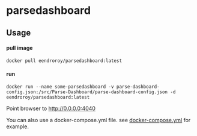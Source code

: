 # parsedashboard

## Usage

#### pull image

    docker pull eendroroy/parsedashboard:latest

#### run

    docker run --name some-parsedashboard -v parse-dashboard-config.json:/src/Parse-Dashboard/parse-dashboard-config.json -d eendroroy/parsedashboard:latest     

Point browser to http://0.0.0.0:4040

You can also use a docker-compose.yml file. see [docker-compose.yml](docker-compose.yml) for example.